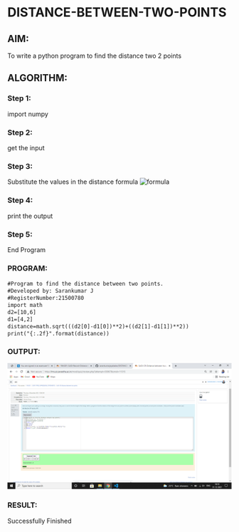 # DISTANCE-BETWEEN-TWO-POINTS

## AIM:
To write a python program to find the distance two 2 points
## ALGORITHM:
### Step 1: 
import numpy

### Step 2:
get the input

### Step 3: 
Substitute the values in the distance formula  ![formula](/formula.jpg)
### Step 4:
print the output

### Step 5:
End Program
 
### PROGRAM:
```
#Program to find the distance between two points.
#Developed by: Sarankumar J
#RegisterNumber:21500780
import math
d2=[10,6]
d1=[4,2]
distance=math.sqrt(((d2[0]-d1[0])**2)+((d2[1]-d1[1])**2))
print("{:.2f}".format(distance))

```
  


### OUTPUT:

![output](./output.png)


### RESULT:

Successfully Finished